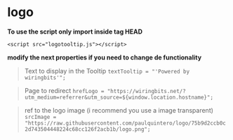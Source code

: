 # logo

**To use the script only import inside tag HEAD**

`<script src="logotooltip.js"></script>`

**modify the next properties if you need to change de functionality**

> Text to display in the Tooltip
`textTooltip = "'Powered by wiringbits'";`

> Page to redirect
`hrefLogo = "https://wiringbits.net/?utm_medium=referrer&utm_source=${window.location.hostname}";`

> ref to the logo image (i recommend you use a image transparent)
`srcImage = "https://raw.githubusercontent.com/paulquintero/logo/75b9d2ccb0c2d743504448224c68cc126f2acb1b/logo.png";`

